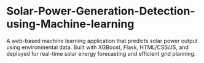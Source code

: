 # Solar-Power-Generation-Detection-using-Machine-learning
A web-based machine learning application that predicts solar power output using environmental data. Built with XGBoost, Flask, HTML/CSS/JS, and deployed for real-time solar energy forecasting and efficient grid planning.
